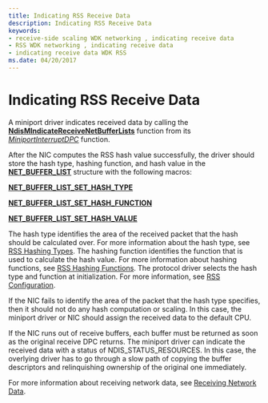 ```yaml
---
title: Indicating RSS Receive Data
description: Indicating RSS Receive Data
keywords:
- receive-side scaling WDK networking , indicating receive data
- RSS WDK networking , indicating receive data
- indicating receive data WDK RSS
ms.date: 04/20/2017
---
```


# Indicating RSS Receive Data





A miniport driver indicates received data by calling the [**NdisMIndicateReceiveNetBufferLists**](/windows-hardware/drivers/ddi/ndis/nf-ndis-ndismindicatereceivenetbufferlists) function from its [*MiniportInterruptDPC*](/windows-hardware/drivers/ddi/ndis/nc-ndis-miniport_interrupt_dpc) function.

After the NIC computes the RSS hash value successfully, the driver should store the hash type, hashing function, and hash value in the [**NET\_BUFFER\_LIST**](/windows-hardware/drivers/ddi/nbl/ns-nbl-net_buffer_list) structure with the following macros:

[**NET\_BUFFER\_LIST\_SET\_HASH\_TYPE**](/windows-hardware/drivers/ddi/nblhash/nf-nblhash-net_buffer_list_set_hash_type)

[**NET\_BUFFER\_LIST\_SET\_HASH\_FUNCTION**](/windows-hardware/drivers/ddi/nblhash/nf-nblhash-net_buffer_list_set_hash_function)

[**NET\_BUFFER\_LIST\_SET\_HASH\_VALUE**](/windows-hardware/drivers/ddi/nblhash/nf-nblhash-net_buffer_list_set_hash_value)

The hash type identifies the area of the received packet that the hash should be calculated over. For more information about the hash type, see [RSS Hashing Types](rss-hashing-types.md). The hashing function identifies the function that is used to calculate the hash value. For more information about hashing functions, see [RSS Hashing Functions](rss-hashing-functions.md). The protocol driver selects the hash type and function at initialization. For more information, see [RSS Configuration](rss-configuration.md).

If the NIC fails to identify the area of the packet that the hash type specifies, then it should not do any hash computation or scaling. In this case, the miniport driver or NIC should assign the received data to the default CPU.

If the NIC runs out of receive buffers, each buffer must be returned as soon as the original receive DPC returns. The miniport driver can indicate the received data with a status of NDIS\_STATUS\_RESOURCES. In this case, the overlying driver has to go through a slow path of copying the buffer descriptors and relinquishing ownership of the original one immediately.

For more information about receiving network data, see [Receiving Network Data](receiving-network-data.md).

 

